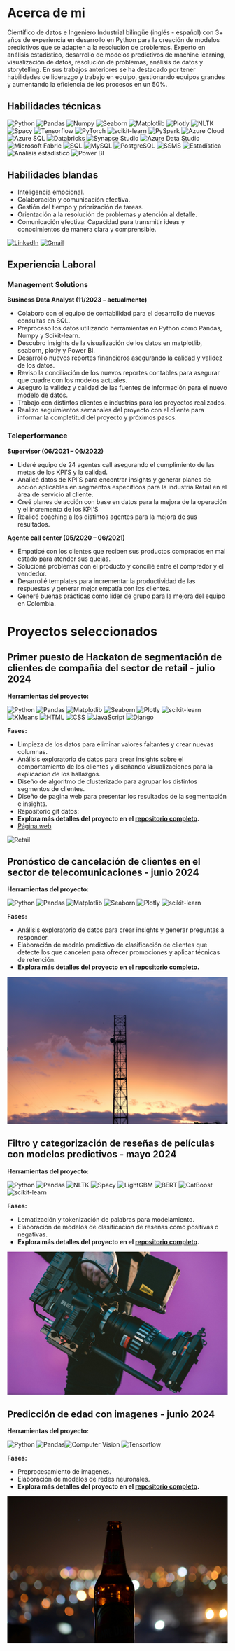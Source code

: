 # Acerca de mi

Científico de datos e Ingeniero Industrial bilingüe (inglés - español) con 3+ años de experiencia en desarrollo en Python para la creación de modelos predictivos que se adapten a la resolución de problemas. Experto en análisis estadístico, desarrollo de modelos predictivos de machine learning, visualización de datos, resolución de problemas, análisis de datos y storytelling. En sus trabajos anteriores se ha destacado por tener habilidades de liderazgo y trabajo en equipo, gestionando equipos grandes y aumentando la eficiencia de los procesos en un 50%.

## Habilidades técnicas

![Python](https://img.shields.io/badge/python-357ebd?style=for-the-badge&logo=python&logoColor=white)
![Pandas](https://img.shields.io/badge/pandas-%23357ebd.svg?style=for-the-badge&logo=pandas&logoColor=white)
![Numpy](https://img.shields.io/badge/numpy-%23357ebd.svg?style=for-the-badge&logo=numpy&logoColor=white)
![Seaborn](https://img.shields.io/badge/Seaborn-357ebd?style=for-the-badge)
![Matplotlib](https://img.shields.io/badge/Matplotlib-357ebd?style=for-the-badge)
![Plotly](https://img.shields.io/badge/Plotly-357ebd?style=for-the-badge)
![NLTK](https://img.shields.io/badge/NLTK-357ebd?style=for-the-badge)
![Spacy](https://img.shields.io/badge/Spacy-357ebd?style=for-the-badge)
![Tensorflow](https://img.shields.io/badge/Tensorflow-%23357ebd.svg?style=for-the-badge&logo=tensorflow&logoColor=white)
![PyTorch](https://img.shields.io/badge/PyTorch-%23357ebd.svg?style=for-the-badge&logo=pytorch&logoColor=white)
![scikit-learn](https://img.shields.io/badge/scikit--learn-%23357ebd.svg?style=for-the-badge&logo=scikit-learn&logoColor=white)
![PySpark](https://img.shields.io/badge/PySpark-%23357ebd.svg?style=for-the-badge)
![Azure Cloud](https://img.shields.io/badge/Azure_Cloud-%23357ebd.svg?style=for-the-badge)
![Azure SQL](https://img.shields.io/badge/Azure_SQL-%23357ebd.svg?style=for-the-badge)
![Databricks](https://img.shields.io/badge/Databricks-%23357ebd.svg?style=for-the-badge)
![Synapse Studio](https://img.shields.io/badge/Synapse_Studio-%23357ebd.svg?style=for-the-badge)
![Azure Data Studio](https://img.shields.io/badge/Azure_Data_Studio-%23357ebd.svg?style=for-the-badge)
![Microsoft Fabric](https://img.shields.io/badge/Microsoft_Fabric-%23357ebd.svg?style=for-the-badge)
![SQL](https://img.shields.io/badge/SQL-%23357ebd.svg?style=for-the-badge)
![MySQL](https://img.shields.io/badge/MySQL-%23357ebd.svg?style=for-the-badge&logo=mysql&logoColor=white)
![PostgreSQL](https://img.shields.io/badge/PostgreSQL-%23357ebd.svg?style=for-the-badge&logo=postgresql&logoColor=white)
![SSMS](https://img.shields.io/badge/SSMS-%23357ebd.svg?style=for-the-badge)
![Estadística](https://img.shields.io/badge/Estad%C3%ADstica-%23357ebd.svg?style=for-the-badge)
![Análisis estadístico](https://img.shields.io/badge/An%C3%A1lisis_Estad%C3%ADstico-%23357ebd.svg?style=for-the-badge)
![Power BI](https://img.shields.io/badge/Power_BI-FFBE00?style=for-the-badge&logo=power-bi&logoColor=white)

## Habilidades blandas

- Inteligencia emocional.
- Colaboración y comunicación efectiva.
- Gestión del tiempo y priorización de tareas.
- Orientación a la resolución de problemas y atención al detalle.
- Comunicación efectiva: Capacidad para transmitir ideas y conocimientos de manera clara y comprensible.

[![LinkedIn](https://img.shields.io/badge/LinkedIn-0077B5?style=for-the-badge&logo=linkedin&logoColor=white)](https://www.linkedin.com/in/santiago-cardenas18/)
[![Gmail](https://img.shields.io/badge/Gmail-D14836?style=for-the-badge&logo=gmail&logoColor=white)](mailto:santicar1809@gmail.com)

## Experiencia Laboral

### Management Solutions

**Business Data Analyst (11/2023 – actualmente)**

- Colaboro con el equipo de contabilidad para el desarrollo de nuevas consultas en SQL.
- Preproceso los datos utilizando herramientas en Python como Pandas, Numpy y Scikit-learn.
- Descubro insights de la visualización de los datos en matplotlib, seaborn, plotly y Power BI.
- Desarrollo nuevos reportes financieros asegurando la calidad y validez de los datos.
- Reviso la conciliación de los nuevos reportes contables para asegurar que cuadre con los modelos actuales.
- Aseguro la validez y calidad de las fuentes de información para el nuevo modelo de datos.
- Trabajo con distintos clientes e industrias para los proyectos realizados.
- Realizo seguimientos semanales del proyecto con el cliente para informar la completitud del proyecto y próximos pasos.

### Teleperformance

**Supervisor (06/2021 – 06/2022)**

- Lideré equipo de 24 agentes call asegurando el cumplimiento de las metas de los KPI’S y la calidad.
- Analicé datos de KPI’S para encontrar insights y generar planes de acción aplicables en segmentos específicos para la industria Retail en el área de servicio al cliente.
- Creé planes de acción con base en datos para la mejora de la operación y el incremento de los KPI’S
- Realicé coaching a los distintos agentes para la mejora de sus resultados.

**Agente call center (05/2020 – 06/2021)**

- Empaticé con los clientes que reciben sus productos comprados en mal estado para atender sus quejas.
- Solucioné problemas con el producto y concilié entre el comprador y el vendedor.
- Desarrollé templates para incrementar la productividad de las respuestas y generar mejor empatía con los clientes.
- Generé buenas prácticas como líder de grupo para la mejora del equipo en Colombia.

# Proyectos seleccionados

## Primer puesto de Hackaton de segmentación de clientes de compañía del sector de retail - julio 2024

**Herramientas del proyecto:**

![Python](https://img.shields.io/badge/python-357ebd?style=for-the-badge&logo=python&logoColor=white) 
![Pandas](https://img.shields.io/badge/pandas-%23357ebd.svg?style=for-the-badge&logo=pandas&logoColor=white)
![Matplotlib](https://img.shields.io/badge/Matplotlib-357ebd?style=for-the-badge)
![Seaborn](https://img.shields.io/badge/Seaborn-357ebd?style=for-the-badge)
![Plotly](https://img.shields.io/badge/Plotly-357ebd?style=for-the-badge)
![scikit-learn](https://img.shields.io/badge/scikit--learn-%23357ebd.svg?style=for-the-badge&logo=scikit-learn&logoColor=white)
![KMeans](https://img.shields.io/badge/KMeans-0078D7?style=for-the-badge&logo=scikitlearn&logoColor=white)
![HTML](https://img.shields.io/badge/HTML5-E34F26?style=for-the-badge&logo=html5&logoColor=white)
![CSS](https://img.shields.io/badge/CSS3-1572B6?style=for-the-badge&logo=css3&logoColor=white)
![JavaScript](https://img.shields.io/badge/JavaScript-F7DF1E?style=for-the-badge&logo=javascript&logoColor=black)
![Django](https://img.shields.io/badge/Django-092E20?style=for-the-badge&logo=django&logoColor=white)

**Fases:**

- Limpieza de los datos para eliminar valores faltantes y crear nuevas columnas. 
- Análisis exploratorio de datos para crear insights sobre el comportamiento de los clientes y diseñando visualizaciones para la explicación de los hallazgos. 
- Diseño de algoritmo de clusterizado para agrupar los distintos segmentos de clientes.
- Diseño de pagina web para presentar los resultados de la segmentación e insights. 
- Repositorio git datos: 
- **Explora más detalles del proyecto en el [repositorio completo](https://github.com/HidenLacan/Hackaton-data).**
- [Página web](https://hackatonersfrontend.onrender.com/)

![Retail](/assets/img/retail.jpeg)

## Pronóstico de cancelación de clientes en el sector de telecomunicaciones - junio 2024

**Herramientas del proyecto:**

![Python](https://img.shields.io/badge/python-357ebd?style=for-the-badge&logo=python&logoColor=white)
![Pandas](https://img.shields.io/badge/pandas-%23357ebd.svg?style=for-the-badge&logo=pandas&logoColor=white)
![Matplotlib](https://img.shields.io/badge/Matplotlib-357ebd?style=for-the-badge)
![Seaborn](https://img.shields.io/badge/Seaborn-357ebd?style=for-the-badge)
![Plotly](https://img.shields.io/badge/Plotly-357ebd?style=for-the-badge)
![scikit-learn](https://img.shields.io/badge/scikit--learn-%23357ebd.svg?style=for-the-badge&logo=scikit-learn&logoColor=white)

**Fases:**

- Análisis exploratorio de datos para crear insights y generar preguntas a responder. 
- Elaboración de modelo predictivo de clasificación de clientes que detecte los que cancelen para ofrecer promociones y aplicar técnicas de retención.
- **Explora más detalles del proyecto en el [repositorio completo](https://github.com/santicar1809/interconect).**

![Churn](/assets/img/churn.jpeg)

## Filtro y categorización de reseñas de películas con modelos predictivos - mayo 2024

**Herramientas del proyecto:**

![Python](https://img.shields.io/badge/python-357ebd?style=for-the-badge&logo=python&logoColor=white)
![Pandas](https://img.shields.io/badge/pandas-%23357ebd.svg?style=for-the-badge&logo=pandas&logoColor=white)
![NLTK](https://img.shields.io/badge/NLTK-357ebd?style=for-the-badge)
![Spacy](https://img.shields.io/badge/Spacy-357ebd?style=for-the-badge)
![LightGBM](https://img.shields.io/badge/LightGBM-017E7E?style=for-the-badge&logo=LightGBM&logoColor=white)
![BERT](https://img.shields.io/badge/BERT-FFC107?style=for-the-badge&logo=BERT&logoColor=black)
![CatBoost](https://img.shields.io/badge/CatBoost-FF6F00?style=for-the-badge&logo=CatBoost&logoColor=white)
![scikit-learn](https://img.shields.io/badge/scikit--learn-%23357ebd.svg?style=for-the-badge&logo=scikit-learn&logoColor=white)

**Fases:**

- Lematización y tokenización de palabras para modelamiento. 
- Elaboración de modelos de clasificación de reseñas como positivas o negativas.
- **Explora más detalles del proyecto en el [repositorio completo](https://github.com/santicar1809/aprendizaje_automatico_textos).**

![NLP](/assets/img/nlp.jpeg)

## Predicción de edad con imagenes - junio 2024

**Herramientas del proyecto:**

![Python](https://img.shields.io/badge/python-357ebd?style=for-the-badge&logo=python&logoColor=white)
![Pandas](https://img.shields.io/badge/pandas-%23357ebd.svg?style=for-the-badge&logo=pandas&logoColor=white)![Computer Vision](https://img.shields.io/badge/Computer%20Vision-CV-blue?style=for-the-badge&logo=opencv&logoColor=white)
![Tensorflow](https://img.shields.io/badge/Tensorflow-%23357ebd.svg?style=for-the-badge&logo=tensorflow&logoColor=white)

**Fases:**

- Preprocesamiento de imagenes.
- Elaboración de modelos de redes neuronales.
- **Explora más detalles del proyecto en el [repositorio completo](https://github.com/santicar1809/aprendizaje_automatico_textos).**

![CV](/assets/img/cv.jpeg)
